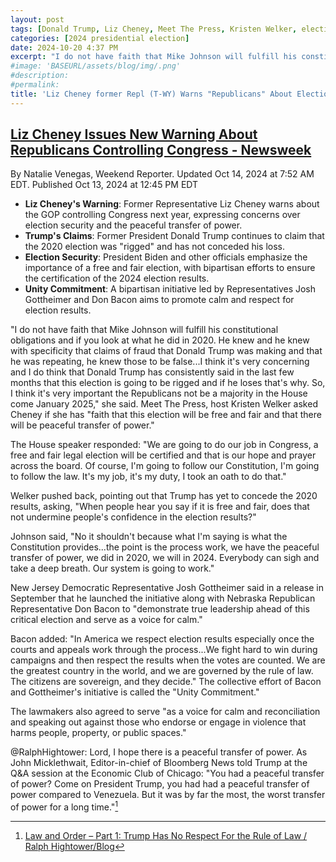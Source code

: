 ```yaml
---
layout: post
tags: [Donald Trump, Liz Cheney, Meet The Press, Kristen Welker, election security, peaceful transfer of power]
categories: [2024 presidential election]
date: 2024-10-20 4:37 PM
excerpt: "I do not have faith that Mike Johnson will fulfill his constitutional obligations and if you look at what he did in 2020. He knew and he knew with specificity that claims of fraud that Donald Trump was making and that he was repeating, he knew those to be false...I think it's very concerning and I do think that Donald Trump has consistently said in the last few months that this election is going to be rigged and if he loses that's why. So, I think it's very important the Republicans not be a majority in the House come January 2025. Liz Cheney, former Representative(R-WI) to Meet The Press host, Kristen Welker if she had faith that this election will be free and fair and that there will be peaceful transfer of power."
#image: 'BASEURL/assets/blog/img/.png'
#description:
#permalink:
title: 'Liz Cheney former Repl (T-WY) Warns "Republicans" About Election Security and Peaceful Transfer of Power'
---
```



## [Liz Cheney Issues New Warning About Republicans Controlling Congress - Newsweek](https://www.newsweek.com/liz-cheney-issues-new-warning-republicans-controlling-congress-1968260)

By Natalie Venegas, Weekend Reporter. Updated Oct 14, 2024 at 7:52 AM EDT. Published Oct 13, 2024 at 12:45 PM EDT

- **Liz Cheney's Warning**: Former Representative Liz Cheney warns about the GOP controlling Congress next year, expressing concerns over election security and the peaceful transfer of power.
- **Trump's Claims**: Former President Donald Trump continues to claim that the 2020 election was "rigged" and has not conceded his loss.
- **Election Security**: President Biden and other officials emphasize the importance of a free and fair election, with bipartisan efforts to ensure the certification of the 2024 election results.
- **Unity Commitment**: A bipartisan initiative led by Representatives Josh Gottheimer and Don Bacon aims to promote calm and respect for election results.

"I do not have faith that Mike Johnson will fulfill his constitutional obligations and if you look at what he did in 2020. He knew and he knew with specificity that claims of fraud that Donald Trump was making and that he was repeating, he knew those to be false...I think it's very concerning and I do think that Donald Trump has consistently said in the last few months that this election is going to be rigged and if he loses that's why. So, I think it's very important the Republicans not be a majority in the House come January 2025," she said.
Meet The Press, host Kristen Welker asked Cheney if she has "faith that this election will be free and fair and that there will be peaceful transfer of power."

The House speaker responded: "We are going to do our job in Congress, a free and fair legal election will be certified and that is our hope and prayer across the board. Of course, I'm going to follow our Constitution, I'm going to follow the law. It's my job, it's my duty, I took an oath to do that."

Welker pushed back, pointing out that Trump has yet to concede the 2020 results, asking, "When people hear you say if it is free and fair, does that not undermine people's confidence in the election results?"

Johnson said, "No it shouldn't because what I'm saying is what the Constitution provides...the point is the process work, we have the peaceful transfer of power, we did in 2020, we will in 2024. Everybody can sigh and take a deep breath. Our system is going to work."

New Jersey Democratic Representative Josh Gottheimer said in a release in September that he launched the initiative along with Nebraska Republican Representative Don Bacon to "demonstrate true leadership ahead of this critical election and serve as a voice for calm."

Bacon added: "In America we respect election results especially once the courts and appeals work through the process...We fight hard to win during campaigns and then respect the results when the votes are counted. We are the greatest country in the world, and we are governed by the rule of law. The citizens are sovereign, and they decide." The collective effort of Bacon and Gottheimer's initiative is called the "Unity Commitment."

The lawmakers also agreed to serve "as a voice for calm and reconciliation and speaking out against those who endorse or engage in violence that harms people, property, or public spaces."

@RalphHightower: Lord, I hope there is a peaceful transfer of power. As John Micklethwait, Editor-in-chief of Bloomberg News told Trump at the Q&A session at the Economic Club of Chicago: "You had a peaceful transfer of power? Come on President Trump, you had had a peaceful transfer of power compared to Venezuela. But it was by far the most, the worst transfer of power for a long time."[^11]

 [^11]: [Law and Order – Part 1: Trump Has No Respect For the Rule of Law / Ralph Hightower/Blog](https://ralphhightower.github.io//blog/2024%20presidential%20election/2024/10/19/Law1NoRespectForRuleOfLaw.html)
